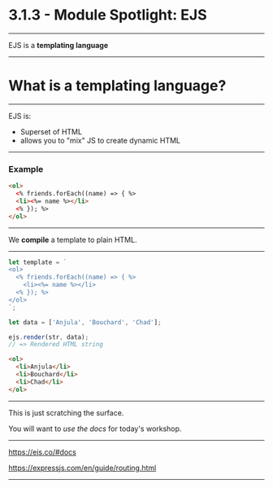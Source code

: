 # 3.1.3 - Module Spotlight: EJS

---

EJS is a **templating language**

---

# What is a templating language?

---

EJS is:

- Superset of HTML
- allows you to "mix" JS to create dynamic HTML

---

### Example

```html
<ol>
  <% friends.forEach((name) => { %>
  <li><%= name %></li>
  <% }); %>
</ol>
```

---

We **compile** a template to plain HTML.

---

```js
let template = `
<ol>
  <% friends.forEach((name) => { %>
    <li><%= name %></li>
  <% }); %>
</ol>
`;

let data = ['Anjula', 'Bouchard', 'Chad'];

ejs.render(str, data);
// => Rendered HTML string
```

```html
<ol>
  <li>Anjula</li>
  <li>Bouchard</li>
  <li>Chad</li>
</ol>
```

---

This is just scratching the surface.

You will want to _use the docs_ for today's workshop.

---

https://ejs.co/#docs

https://expressjs.com/en/guide/routing.html

---
